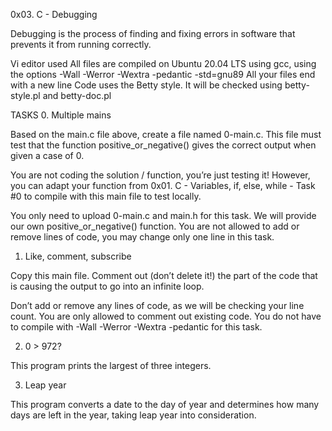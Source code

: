 0x03. C - Debugging

Debugging is the process of finding and fixing errors in software that prevents it from running correctly.

Vi editor used 
All files are compiled on Ubuntu 20.04 LTS using gcc, using the options -Wall -Werror -Wextra -pedantic -std=gnu89
All your files end with a new line
Code uses the Betty style. It will be checked using betty-style.pl and betty-doc.pl

TASKS
0. Multiple mains

Based on the main.c file above, create a file named 0-main.c. This file must test that the function positive_or_negative() gives the correct output when given a case of 0.

You are not coding the solution / function, you’re just testing it! However, you can adapt your function from 0x01. C - Variables, if, else, while - Task #0 to compile with this main file to test locally.

You only need to upload 0-main.c and main.h for this task. We will provide our own positive_or_negative() function.
You are not allowed to add or remove lines of code, you may change only one line in this task.

1. Like, comment, subscribe

Copy this main file. Comment out (don’t delete it!) the part of the code that is causing the output to go into an infinite loop.

Don’t add or remove any lines of code, as we will be checking your line count. You are only allowed to comment out existing code.
You do not have to compile with -Wall -Werror -Wextra -pedantic for this task.

2. 0 > 972?

This program prints the largest of three integers.

3. Leap year

This program converts a date to the day of year and determines how many days are left in the year, taking leap year into consideration.
